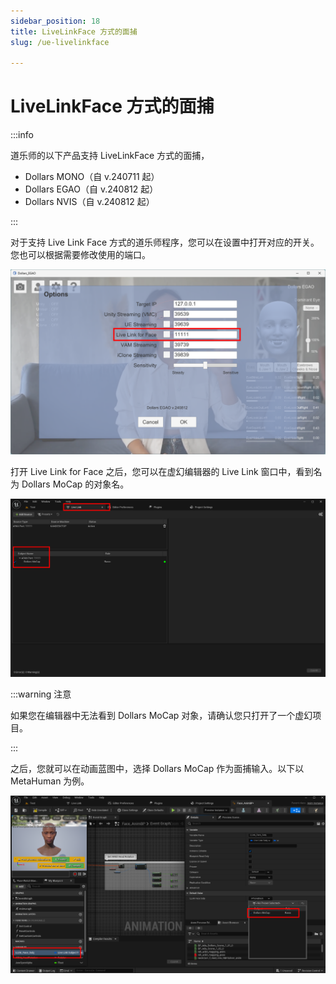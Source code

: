```yaml
---
sidebar_position: 18
title: LiveLinkFace 方式的面捕
slug: /ue-livelinkface

---
```


# LiveLinkFace 方式的面捕
:::info

道乐师的以下产品支持 LiveLinkFace 方式的面捕，

- Dollars MONO（自 v.240711 起）
- Dollars EGAO（自 v.240812 起）
- Dollars NVIS（自 v.240812 起）

:::

对于支持 Live Link Face 方式的道乐师程序，您可以在设置中打开对应的开关。您也可以根据需要修改使用的端口。

![](../../img/2024_08_13_18_50_08-Dollars_EGAO.png)

打开 Live Link for Face 之后，您可以在虚幻编辑器的 Live Link 窗口中，看到名为 Dollars MoCap 的对象名。

![](../../img/2024_08_13_18_55_36.png)

:::warning 注意

如果您在编辑器中无法看到 Dollars MoCap 对象，请确认您只打开了一个虚幻项目。

:::

之后，您就可以在动画蓝图中，选择 Dollars MoCap 作为面捕输入。以下以 MetaHuman 为例。

![](../../img/2024_08_13_18_56_11.png)
